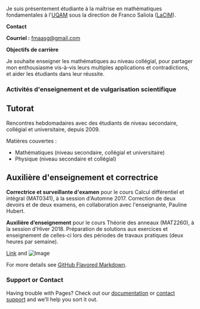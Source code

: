Je suis présentement étudiante à la maîtrise en mathématiques fondamentales à l'[UQAM](https://uqam.ca/) sous la direction de Franco Saliola ([LaCIM](http://lacim.uqam.ca/)).

**Contact**

**Courriel :** fmaasg@gmail.com

**Objectifs de carrière**

Je souhaite enseigner les mathématiques au niveau collégial, pour partager mon enthousiasme vis-à-vis leurs multiples applications et contradictions, et aider les étudiants dans leur réussite.

### Activités d'enseignement et de vulgarisation scientifique

## Tutorat

Rencontres hebdomadaires avec des étudiants de niveau secondaire, collégial et universitaire, depuis 2009.

Matières couvertes : 

- Mathématiques (niveau secondaire, collégial et universitaire)
- Physique (niveau secondaire et collégial) 

## Auxilière d'enseignement et correctrice

**Correctrice et surveillante d'examen** pour le cours Calcul différentiel et intégral (MAT0341), à la session d'Automne 2017.
Correction de deux devoirs et de deux examens, en collaboration avec l'enseignante, Pauline Hubert.

**Auxilière d’enseignement** pour le cours Théorie des anneaux (MAT2260), à la session d'Hiver 2018.
Préparation de solutions aux exercices et enseignement de celles-ci lors des périodes de travaux pratiques (deux heures par semaine).

[Link](url) and ![Image](src)

For more details see [GitHub Flavored Markdown](https://guides.github.com/features/mastering-markdown/).

### Support or Contact

Having trouble with Pages? Check out our [documentation](https://help.github.com/categories/github-pages-basics/) or [contact support](https://github.com/contact) and we’ll help you sort it out.
